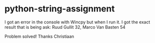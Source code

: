 # python-string-assignment

I got an error in the console with Wincpy but when I run it. I got the exact result that is being ask:
Ruud Gullit 32, Marco Van Basten 54

Problem solved! Thanks Christiaan

